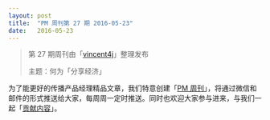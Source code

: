 ```yaml
---
layout: post
title:  "PM 周刊第 27 期 2016-05-23"
date:   2016-05-23
---
```


> 第 27 期周刊由「[vincent4j](http://pmweekly.com/contributors#vincent4j)」整理发布 
> 
> 主题：何为「分享经济」

为了能更好的传播产品经理精品文章，我们特意创建「[PM 周刊](http://pmweekly.com/)」，将通过微信和邮件的形式推送给大家，每周周一定时推送。同时也欢迎大家参与进来，与我们一起「[贡献内容](https://github.com/vincent4j/pmweekly.com/issues/new)」。

